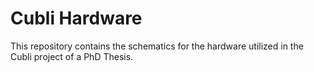 # Cubli Hardware  

This repository contains the schematics for the hardware utilized in the Cubli project of a PhD Thesis.
